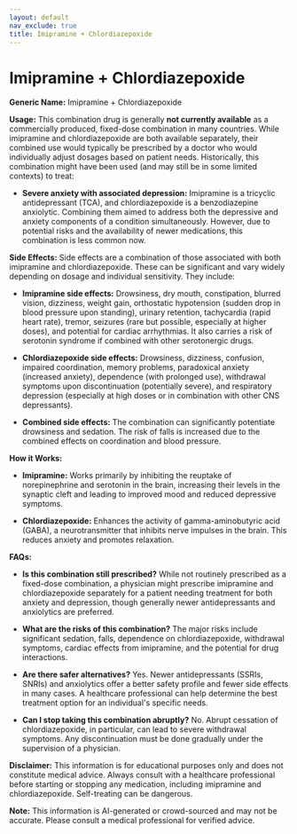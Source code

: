 ```yaml
---
layout: default
nav_exclude: true
title: Imipramine + Chlordiazepoxide
---
```


# Imipramine + Chlordiazepoxide

**Generic Name:** Imipramine + Chlordiazepoxide

**Usage:**  This combination drug is generally **not currently available** as a commercially produced, fixed-dose combination in many countries.  While imipramine and chlordiazepoxide are both available separately, their combined use would typically be prescribed by a doctor who would individually adjust dosages based on patient needs.  Historically, this combination might have been used (and may still be in some limited contexts) to treat:

* **Severe anxiety with associated depression:**  Imipramine is a tricyclic antidepressant (TCA), and chlordiazepoxide is a benzodiazepine anxiolytic.  Combining them aimed to address both the depressive and anxiety components of a condition simultaneously.  However, due to potential risks and the availability of newer medications, this combination is less common now.


**Side Effects:**  Side effects are a combination of those associated with both imipramine and chlordiazepoxide.  These can be significant and vary widely depending on dosage and individual sensitivity.  They include:

* **Imipramine side effects:** Drowsiness, dry mouth, constipation, blurred vision, dizziness, weight gain, orthostatic hypotension (sudden drop in blood pressure upon standing), urinary retention, tachycardia (rapid heart rate), tremor, seizures (rare but possible, especially at higher doses), and potential for cardiac arrhythmias.  It also carries a risk of serotonin syndrome if combined with other serotonergic drugs.

* **Chlordiazepoxide side effects:** Drowsiness, dizziness, confusion, impaired coordination, memory problems, paradoxical anxiety (increased anxiety), dependence (with prolonged use), withdrawal symptoms upon discontinuation (potentially severe), and respiratory depression (especially at high doses or in combination with other CNS depressants).

* **Combined side effects:** The combination can significantly potentiate drowsiness and sedation.  The risk of falls is increased due to the combined effects on coordination and blood pressure.

**How it Works:**

* **Imipramine:**  Works primarily by inhibiting the reuptake of norepinephrine and serotonin in the brain, increasing their levels in the synaptic cleft and leading to improved mood and reduced depressive symptoms.

* **Chlordiazepoxide:** Enhances the activity of gamma-aminobutyric acid (GABA), a neurotransmitter that inhibits nerve impulses in the brain. This reduces anxiety and promotes relaxation.


**FAQs:**

* **Is this combination still prescribed?**  While not routinely prescribed as a fixed-dose combination, a physician might prescribe imipramine and chlordiazepoxide separately for a patient needing treatment for both anxiety and depression, though generally newer antidepressants and anxiolytics are preferred.

* **What are the risks of this combination?**  The major risks include significant sedation, falls, dependence on chlordiazepoxide, withdrawal symptoms, cardiac effects from imipramine, and the potential for drug interactions.

* **Are there safer alternatives?** Yes. Newer antidepressants (SSRIs, SNRIs) and anxiolytics offer a better safety profile and fewer side effects in many cases.  A healthcare professional can help determine the best treatment option for an individual's specific needs.

* **Can I stop taking this combination abruptly?** No.  Abrupt cessation of chlordiazepoxide, in particular, can lead to severe withdrawal symptoms.  Any discontinuation must be done gradually under the supervision of a physician.

**Disclaimer:** This information is for educational purposes only and does not constitute medical advice.  Always consult with a healthcare professional before starting or stopping any medication, including imipramine and chlordiazepoxide.  Self-treating can be dangerous.


**Note:** This information is AI-generated or crowd-sourced and may not be accurate. Please consult a medical professional for verified advice.